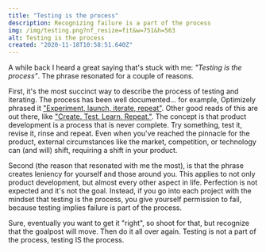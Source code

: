 ```yaml
---
title: "Testing is the process"
description: Recognizing failure is a part of the process 
img: /img/testing.png?nf_resize=fit&w=751&h=563
alt: Testing is the process
created: "2020-11-18T10:58:51.640Z"
---
```


A while back I heard a great saying that's stuck with me: *"Testing is the process"*. The phrase resonated for a couple of reasons. 

First, it's the most succinct way to describe the process of testing and iterating. The process has been well documented... for example, Optimizely phrased it ["Experiment, launch, iterate, repeat"](https://blog.optimizely.com/2017/09/06/experiment-launch-iterate-repeat/). Other good reads of this are out there, like ["Create. Test. Learn. Repeat."](https://medium.com/swlh/create-test-learn-repeat-dd666e7e708a). The concept is that product development is a process that is never complete. Try something, test it, revise it, rinse and repeat. Even when you've reached the pinnacle for the product, external circumstances like the market, competition, or technology can (and will) shift, requiring a shift in your product.

Second (the reason that resonated with me the most), is that the phrase creates leniency for yourself and those around you. This applies to not only product development, but almost every other aspect in life. Perfection is not expected and it's not the goal. Instead, if you go into each project with the mindset that testing is the process, you give yourself permission to fail, because testing implies failure is part of the process. 

Sure, eventually you want to get it "right", so shoot for that, but recognize that the goalpost will move. Then do it all over again. Testing is not a part of the process, testing IS the process.